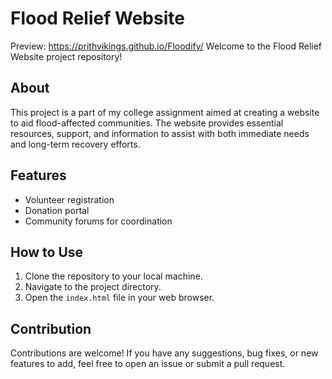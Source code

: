 # Flood Relief Website
Preview: https://prithvikings.github.io/Floodify/
Welcome to the Flood Relief Website project repository!

## About
This project is a part of my college assignment aimed at creating a website to aid flood-affected communities. The website provides essential resources, support, and information to assist with both immediate needs and long-term recovery efforts.

## Features
- Volunteer registration
- Donation portal
- Community forums for coordination

## How to Use
1. Clone the repository to your local machine.
2. Navigate to the project directory.
3. Open the `index.html` file in your web browser.

## Contribution
Contributions are welcome! If you have any suggestions, bug fixes, or new features to add, feel free to open an issue or submit a pull request.

